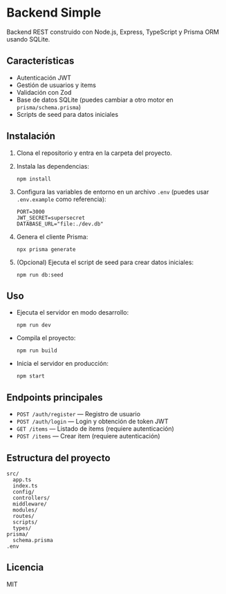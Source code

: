 # Backend Simple

Backend REST construido con Node.js, Express, TypeScript y Prisma ORM usando SQLite.

## Características

- Autenticación JWT
- Gestión de usuarios y items
- Validación con Zod
- Base de datos SQLite (puedes cambiar a otro motor en `prisma/schema.prisma`)
- Scripts de seed para datos iniciales

## Instalación

1. Clona el repositorio y entra en la carpeta del proyecto.
2. Instala las dependencias:

   ```
   npm install
   ```

3. Configura las variables de entorno en un archivo `.env` (puedes usar `.env.example` como referencia):

   ```
   PORT=3000
   JWT_SECRET=supersecret
   DATABASE_URL="file:./dev.db"
   ```

4. Genera el cliente Prisma:

   ```
   npx prisma generate
   ```

5. (Opcional) Ejecuta el script de seed para crear datos iniciales:

   ```
   npm run db:seed
   ```

## Uso

- Ejecuta el servidor en modo desarrollo:

  ```
  npm run dev
  ```

- Compila el proyecto:

  ```
  npm run build
  ```

- Inicia el servidor en producción:

  ```
  npm start
  ```

## Endpoints principales

- `POST /auth/register` — Registro de usuario
- `POST /auth/login` — Login y obtención de token JWT
- `GET /items` — Listado de items (requiere autenticación)
- `POST /items` — Crear item (requiere autenticación)

## Estructura del proyecto

```
src/
  app.ts
  index.ts
  config/
  controllers/
  middleware/
  modules/
  routes/
  scripts/
  types/
prisma/
  schema.prisma
.env
```

## Licencia

MIT
